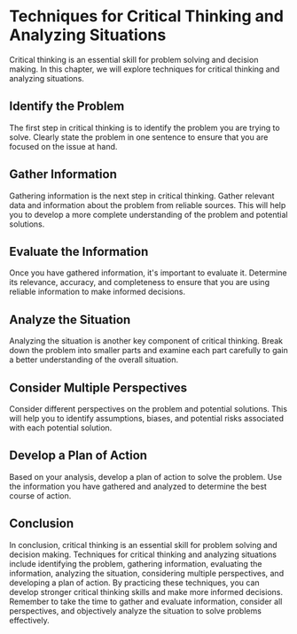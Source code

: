 Techniques for Critical Thinking and Analyzing Situations
=======================================================================================

Critical thinking is an essential skill for problem solving and decision making. In this chapter, we will explore techniques for critical thinking and analyzing situations.

Identify the Problem
--------------------

The first step in critical thinking is to identify the problem you are trying to solve. Clearly state the problem in one sentence to ensure that you are focused on the issue at hand.

Gather Information
------------------

Gathering information is the next step in critical thinking. Gather relevant data and information about the problem from reliable sources. This will help you to develop a more complete understanding of the problem and potential solutions.

Evaluate the Information
------------------------

Once you have gathered information, it's important to evaluate it. Determine its relevance, accuracy, and completeness to ensure that you are using reliable information to make informed decisions.

Analyze the Situation
---------------------

Analyzing the situation is another key component of critical thinking. Break down the problem into smaller parts and examine each part carefully to gain a better understanding of the overall situation.

Consider Multiple Perspectives
------------------------------

Consider different perspectives on the problem and potential solutions. This will help you to identify assumptions, biases, and potential risks associated with each potential solution.

Develop a Plan of Action
------------------------

Based on your analysis, develop a plan of action to solve the problem. Use the information you have gathered and analyzed to determine the best course of action.

Conclusion
----------

In conclusion, critical thinking is an essential skill for problem solving and decision making. Techniques for critical thinking and analyzing situations include identifying the problem, gathering information, evaluating the information, analyzing the situation, considering multiple perspectives, and developing a plan of action. By practicing these techniques, you can develop stronger critical thinking skills and make more informed decisions. Remember to take the time to gather and evaluate information, consider all perspectives, and objectively analyze the situation to solve problems effectively.
